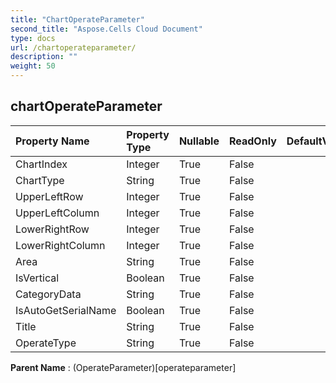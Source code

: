 ```yaml
---
title: "ChartOperateParameter"
second_title: "Aspose.Cells Cloud Document"
type: docs
url: /chartoperateparameter/
description: ""
weight: 50
---
```


## **chartOperateParameter**

 

| Property Name | Property Type | Nullable |  ReadOnly | DefaultValue | Description | 
| :- | :- | :- |:- |  :- | :- |
| ChartIndex | Integer | True |  False |  |  |  
| ChartType | String | True |  False |  |  |  
| UpperLeftRow | Integer | True |  False |  |  |  
| UpperLeftColumn | Integer | True |  False |  |  |  
| LowerRightRow | Integer | True |  False |  |  |  
| LowerRightColumn | Integer | True |  False |  |  |  
| Area | String | True |  False |  |  |  
| IsVertical | Boolean | True |  False |  |  |  
| CategoryData | String | True |  False |  |  |  
| IsAutoGetSerialName | Boolean | True |  False |  |  |  
| Title | String | True |  False |  |  |  
| OperateType | String | True |  False |  |  |  

**Parent Name** : (OperateParameter)[operateparameter]

